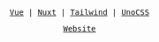<p align="center">
  <samp>
    <a href="https://vuejs.org/">Vue</a> |
    <a href="https://nuxt.com/">Nuxt</a> |
    <a href="https://tailwindcss.com/">Tailwind</a> |
    <a href="https://unocss.dev/">UnoCSS</a>
  </samp>
</p>

<p align="center">
  <samp>
    <a href="https://dianprata.com/">Website</a>
  </samp>
</p>
